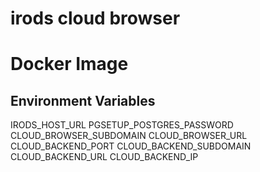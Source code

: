 # irods cloud browser

# Docker Image
## Environment Variables
IRODS_HOST_URL
PGSETUP_POSTGRES_PASSWORD
CLOUD_BROWSER_SUBDOMAIN
CLOUD_BROWSER_URL
CLOUD_BACKEND_PORT
CLOUD_BACKEND_SUBDOMAIN
CLOUD_BACKEND_URL
CLOUD_BACKEND_IP
